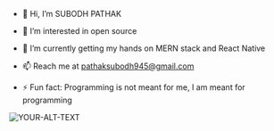 - 👋 Hi, I’m SUBODH PATHAK
- 👀 I’m interested in open source
- 🌱 I’m currently getting my hands on MERN stack and React Native
- 📫 Reach me at pathaksubodh945@gmail.com

- ⚡ Fun fact: Programming is not meant for me, I am meant for programming

<!---
1subodhpathak/1subodhpathak is a ✨ special ✨ repository because its `README.md` (this file) appears on your GitHub profile.
You can click the Preview link to take a look at your changes.
--->
<picture>
 <source media="(prefers-color-scheme: dark)" srcset="YOUR-DARKMODE-IMAGE">
 <source media="(prefers-color-scheme: light)" srcset="YOUR-LIGHTMODE-IMAGE">
 <img alt="YOUR-ALT-TEXT" src="YOUR-DEFAULT-IMAGE">
</picture>
